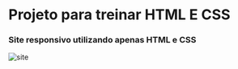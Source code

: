 #	Projeto para treinar HTML E CSS #

###							Site responsivo utilizando apenas HTML e CSS

![site](https://user-images.githubusercontent.com/77133022/140417149-4748c1f6-364d-49b8-83dc-a544fa924656.PNG)
